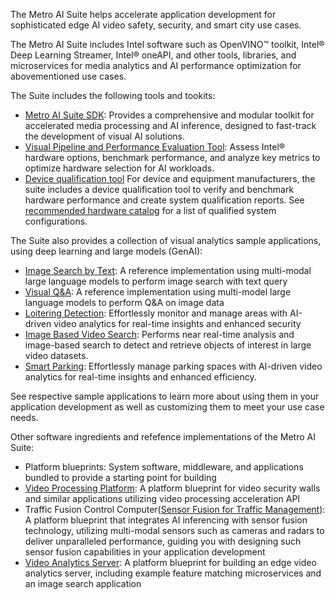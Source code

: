 The Metro AI Suite helps accelerate application development for sophisticated edge AI video safety, security, and smart city use cases. 

The Metro AI Suite includes Intel software such as OpenVINO&trade; toolkit, Intel&reg; Deep Learning Streamer, Intel&reg; oneAPI, and other tools, libraries, and microservices for media analytics and AI performance optimization for abovementioned use cases.  

The Suite includes the following tools and tookits:
- [Metro AI Suite SDK](https://edgesoftwarecatalog.intel.com/details/?microserviceType=recipe&microserviceNameForUrl=metro-ai-suite-sdk-for-software-developers): Provides a comprehensive and modular toolkit for accelerated media processing and AI inference, designed to fast-track the development of visual AI solutions.
- [Visual Pipeline and Performance Evaluation Tool](https://github.com/open-edge-platform/edge-ai-libraries/tree/main/tools/visual-pipeline-and-platform-evaluation-tool): Assess Intel® hardware options, benchmark performance, and analyze key metrics to optimize hardware selection for AI workloads.
- [Device qualification tool](https://edgesoftwarecatalog.intel.com/details/?microserviceType=recipe&microserviceNameForUrl=metro-ai-suite-device-qualification-for-hardware-builder) For device and equipment manufacturers, the suite includes a device qualification tool to verify and benchmark hardware performance and create system qualification reports. See [recommended hardware catalog](https://www.intel.com/content/www/us/en/developer/topic-technology/edge-5g/edge-solutions/hardware.html) for a list of qualified system configurations.


The Suite also provides a collection of visual analytics sample applications, using deep learning and large models (GenAI):
- [Image Search by Text](https://edgesoftwarecatalog.intel.com/details/?microserviceType=recipe&microserviceNameForUrl=metro-ai-suite-image-search-by-text): A reference implementation using multi-modal large language models to perform image search with text query
- [Visual Q&A](https://edgesoftwarecatalog.intel.com/details/?microserviceType=recipe&microserviceNameForUrl=metro-ai-suite-visual-question-answering): A reference implementation using multi-model large language models to perform Q&A on image data
- [Loitering Detection](loitering-detection): Effortlessly monitor and manage areas with AI-driven video analytics for real-time insights and enhanced security
- [Image Based Video Search](search-image-by-image): Performs near real-time analysis and image-based search to detect and retrieve objects of interest in large video datasets.
- [Smart Parking](smart-parking): Effortlessly manage parking spaces with AI-driven video analytics for real-time insights and enhanced efficiency.

See respective sample applications to learn more about using them in your application development as well as customizing them to meet your use case needs.

Other software ingredients and refefence implementations of the Metro AI Suite:
- Platform blueprints: System software, middleware, and applications bundled to provide a starting point for building 
- [Video Processing Platform](https://edgesoftwarecatalog.intel.com/details/?microserviceType=recipe&microserviceNameForUrl=metro-ai-suite-video-processing-software-development-kit): A platform blueprint for video security walls and similar applications utilizing video processing acceleration API
- Traffic Fusion Control Computer([Sensor Fusion for Traffic Management](https://edgesoftwarecatalog.intel.com/details/?microserviceType=recipe&microserviceNameForUrl=metro-ai-suite-sensor-fusion-for-traffic-management)): A platform blueprint that integrates AI inferencing with sensor fusion technology, utilizing multi-modal sensors such as cameras and radars to deliver unparalleled performance, guiding you with designing such sensor fusion capabilities in your application development
- [Video Analytics Server](https://edgesoftwarecatalog.intel.com/details/?microserviceType=recipe&microserviceNameForUrl=metro-ai-suite-image-search-by-image-server): A platform blueprint for building an edge video analytics server, including example feature matching microservices and an image search application
